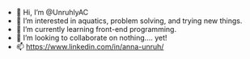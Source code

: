 - 👋 Hi, I’m @UnruhlyAC
- 👀 I’m interested in aquatics, problem solving, and trying new things.
- 🌱 I’m currently learning front-end programming.
- 💞️ I’m looking to collaborate on nothing.... yet!
- 📫 https://www.linkedin.com/in/anna-unruh/ 

<!---
UnruhlyAC/UnruhlyAC is a ✨ special ✨ repository because its `README.md` (this file) appears on your GitHub profile.
You can click the Preview link to take a look at your changes.
--->
